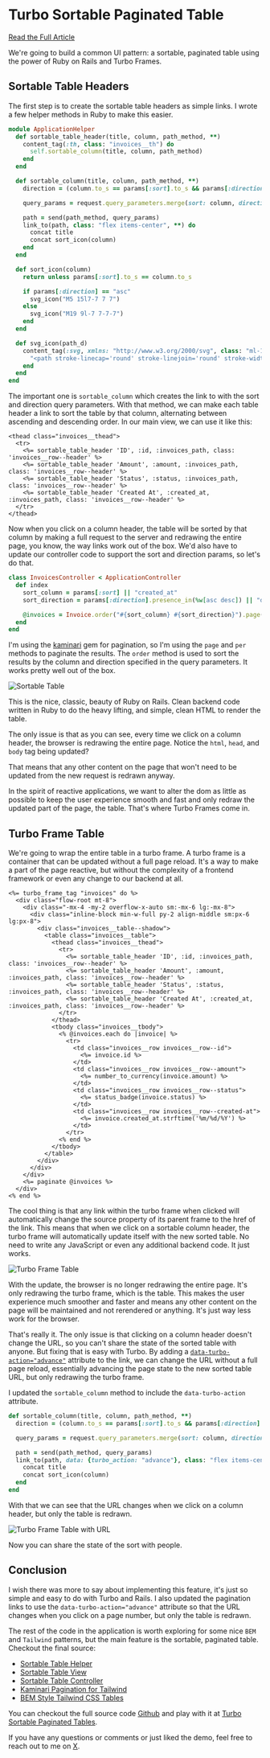 # Turbo Sortable Paginated Table

[Read the Full Article](https://code.avi.nyc/turbo-sortable-paginated-tables)

We're going to build a common UI pattern: a sortable, paginated table using the power of Ruby on Rails and Turbo Frames.

## Sortable Table Headers

The first step is to create the sortable table headers as simple links. I wrote a few helper methods in Ruby to make this easier.

```ruby
module ApplicationHelper
  def sortable_table_header(title, column, path_method, **)
    content_tag(:th, class: "invoices__th") do
      self.sortable_column(title, column, path_method)
    end
  end

  def sortable_column(title, column, path_method, **)
    direction = (column.to_s == params[:sort].to_s && params[:direction] == "asc") ? "desc" : "asc"

    query_params = request.query_parameters.merge(sort: column, direction: direction)

    path = send(path_method, query_params)
    link_to(path, class: "flex items-center", **) do
      concat title
      concat sort_icon(column)
    end
  end

  def sort_icon(column)
    return unless params[:sort].to_s == column.to_s

    if params[:direction] == "asc"
      svg_icon("M5 15l7-7 7 7")
    else
      svg_icon("M19 9l-7 7-7-7")
    end
  end

  def svg_icon(path_d)
    content_tag(:svg, xmlns: "http://www.w3.org/2000/svg", class: "ml-1 inline w-4 h-4", fill: "none", viewBox: "0 0 24 24", stroke: "currentColor") do
      "<path stroke-linecap='round' stroke-linejoin='round' stroke-width='2' d='#{path_d}'></path>".html_safe
    end
  end
end
```

The important one is `sortable_column` which creates the link to with the sort and direction query parameters. With that method, we can make each table header a link to sort the table by that column, alternating between ascending and descending order. In our main view, we can use it like this:

```erb
<thead class="invoices__thead">
  <tr>
    <%= sortable_table_header 'ID', :id, :invoices_path, class: 'invoices__row--header' %>
    <%= sortable_table_header 'Amount', :amount, :invoices_path, class: 'invoices__row--header' %>
    <%= sortable_table_header 'Status', :status, :invoices_path, class: 'invoices__row--header' %>
    <%= sortable_table_header 'Created At', :created_at, :invoices_path, class: 'invoices__row--header' %>
  </tr>
</thead>
```

Now when you click on a column header, the table will be sorted by that column by making a full request to the server and redrawing the entire page, you know, the way links work out of the box. We'd also have to update our controller code to support the sort and direction params, so let's do that.

```ruby
class InvoicesController < ApplicationController
  def index
    sort_column = params[:sort] || "created_at"
    sort_direction = params[:direction].presence_in(%w[asc desc]) || "desc"

    @invoices = Invoice.order("#{sort_column} #{sort_direction}").page(params[:page]).per(10)
  end
end
```

I'm using the [kaminari](https://github.com/kaminari/kaminari) gem for pagination, so I'm using the `page` and `per` methods to paginate the results. The `order` method is used to sort the results by the column and direction specified in the query parameters. It works pretty well out of the box.

![Sortable Table](https://img.avi.nyc/JDjTfTkq+)

This is the nice, classic, beauty of Ruby on Rails. Clean backend code written in Ruby to do the heavy lifting, and simple, clean HTML to render the table. 

The only issue is that as you can see, every time we click on a column header, the browser is redrawing the entire page. Notice the `html`, `head`, and `body` tag being updated? 

That means that any other content on the page that won't need to be updated from the new request is redrawn anyway. 

In the spirit of reactive applications, we want to alter the dom as little as possible to keep the user experience smooth and fast and only redraw the updated part of the page, the table. That's where Turbo Frames come in.

## Turbo Frame Table

We're going to wrap the entire table in a turbo frame. A turbo frame is a container that can be updated without a full page reload. It's a way to make a part of the page reactive, but without the complexity of a frontend framework or even any change to our backend at all.

```erb
<%= turbo_frame_tag "invoices" do %>
  <div class="flow-root mt-8">
    <div class="-mx-4 -my-2 overflow-x-auto sm:-mx-6 lg:-mx-8">
      <div class="inline-block min-w-full py-2 align-middle sm:px-6 lg:px-8">
        <div class="invoices__table--shadow">
          <table class="invoices__table">
            <thead class="invoices__thead">
              <tr>
                <%= sortable_table_header 'ID', :id, :invoices_path, class: 'invoices__row--header' %>
                <%= sortable_table_header 'Amount', :amount, :invoices_path, class: 'invoices__row--header' %>
                <%= sortable_table_header 'Status', :status, :invoices_path, class: 'invoices__row--header' %>
                <%= sortable_table_header 'Created At', :created_at, :invoices_path, class: 'invoices__row--header' %>
              </tr>
            </thead>
            <tbody class="invoices__tbody">
              <% @invoices.each do |invoice| %>
                <tr>
                  <td class="invoices__row invoices__row--id">
                    <%= invoice.id %>
                  </td>
                  <td class="invoices__row invoices__row--amount">
                    <%= number_to_currency(invoice.amount) %>
                  </td>
                  <td class="invoices__row invoices__row--status">
                    <%= status_badge(invoice.status) %>
                  </td>
                  <td class="invoices__row invoices__row--created-at">
                    <%= invoice.created_at.strftime('%m/%d/%Y') %>
                  </td>
                </tr>
              <% end %>
            </tbody>
          </table>
        </div>
      </div>
    </div>
    <%= paginate @invoices %>
  </div>
<% end %>
```

The cool thing is that any link within the turbo frame when clicked will automatically change the source property of its parent frame to the href of the link. This means that when we click on a sortable column header, the turbo frame will automatically update itself with the new sorted table. No need to write any JavaScript or even any additional backend code. It just works.

![Turbo Frame Table](https://img.avi.nyc/4Xf8SQpw+)

With the update, the browser is no longer redrawing the entire page. It's only redrawing the turbo frame, which is the table. This makes the user experience much smoother and faster and means any other content on the page will be maintained and not rerendered or anything. It's just way less work for the browser.

That's really it. The only issue is that clicking on a column header doesn't change the URL, so you can't share the state of the sorted table with anyone. But fixing that is easy with Turbo. By adding a [`data-turbo-action="advance"`](https://turbo.hotwired.dev/handbook/frames#promoting-a-frame-navigation-to-a-page-visit) attribute to the link, we can change the URL without a full page reload, essentially advancing the page state to the new sorted table URL, but only redrawing the turbo frame.

I updated the `sortable_column` method to include the `data-turbo-action` attribute.

```ruby
def sortable_column(title, column, path_method, **)
  direction = (column.to_s == params[:sort].to_s && params[:direction] == "asc") ? "desc" : "asc"

  query_params = request.query_parameters.merge(sort: column, direction: direction)

  path = send(path_method, query_params)
  link_to(path, data: {turbo_action: "advance"}, class: "flex items-center", **) do
    concat title
    concat sort_icon(column)
  end
end
```

With that we can see that the URL changes when we click on a column header, but only the table is redrawn.

![Turbo Frame Table with URL](https://img.avi.nyc/svsXFjlN+)

Now you can share the state of the sort with people.

## Conclusion

I wish there was more to say about implementing this feature, it's just so simple and easy to do with Turbo and Rails. I also updated the pagination links to use the `data-turbo-action="advance"` attribute so that the URL changes when you click on a page number, but only the table is redrawn.

The rest of the code in the application is worth exploring for some nice `BEM` and `Tailwind` patterns, but the main feature is the sortable, paginated table. Checkout the final source:

- [Sortable Table Helper](https://github.com/aviflombaum/turbo-sortable-paginated-tables/blob/main/app/helpers/application_helper.rb)
- [Sortable Table View](https://github.com/aviflombaum/turbo-sortable-paginated-tables/blob/main/app/views/invoices/index.html.erb)
- [Sortable Table Controller](https://github.com/aviflombaum/turbo-sortable-paginated-tables/blob/main/app/controllers/invoices_controller.rb)
- [Kaminari Pagination for Tailwind](https://github.com/aviflombaum/turbo-sortable-paginated-tables/tree/main/app/views/kaminari)
- [BEM Style Tailwind CSS Tables](https://github.com/aviflombaum/turbo-sortable-paginated-tables/blob/main/app/assets/stylesheets/application.tailwind.css#L79-L116)

You can checkout the full source code [Github](https://github.com/aviflombaum/turbo-sortable-paginated-tables) and play with it at [Turbo Sortable Paginated Tables](https://avi.nyc/turbo-sortable-paginated-tables).

If you have any questions or comments or just liked the demo, feel free to reach out to me on [X](https://twitter.com/aviflombaum).

